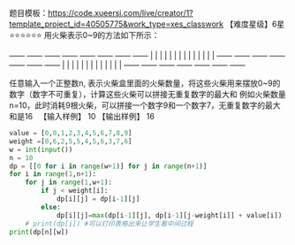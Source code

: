题目模板：https://code.xueersi.com/live/creator/1?template_project_id=40505775&work_type=xes_classwork 
【难度星级】6星 ⭐⭐⭐⭐⭐⭐
用火柴表示0~9的方法如下所示：

 ——             ——      ——              ——      ——      ——      ——      ——
|  |     |        |       |    |  |    |       |          |    |  |    |  |
                ——      ——      ——      ——      ——              ——      ——
|  |     |     |          |       |       |    |  |       |    |  |       |
 ——             ——      ——              ——      ——              ——      ——

任意输入一个正整数n, 表示火柴盒里面的火柴数量，将这些火柴用来摆放0~9的数字（数字不可重复），计算这些火柴可以拼接无重复数字的最大和
例如火柴数量n=10，此时消耗9根火柴，可以拼接一个数字9和一个数字7，无重复数字的最大和是16
 
【输入样例】
10
【输出样例】
16

```python
value = [0,0,1,2,3,4,5,6,7,8,9]
weight =[0,6,2,5,5,4,5,6,3,7,6]
w = int(input())
n = 10
dp = [[0 for i in range(w+1)] for j in range(n+1)]
for i in range(1,n+1):
    for j in range(1,w+1):
        if j < weight[i]:
            dp[i][j] = dp[i-1][j]
        else:
            dp[i][j]=max(dp[i-1][j], dp[i-1][j-weight[i]] + value[i])
    # print(dp[i]) #可以打印表格出来让学生看中间过程
print(dp[n][w])
```

